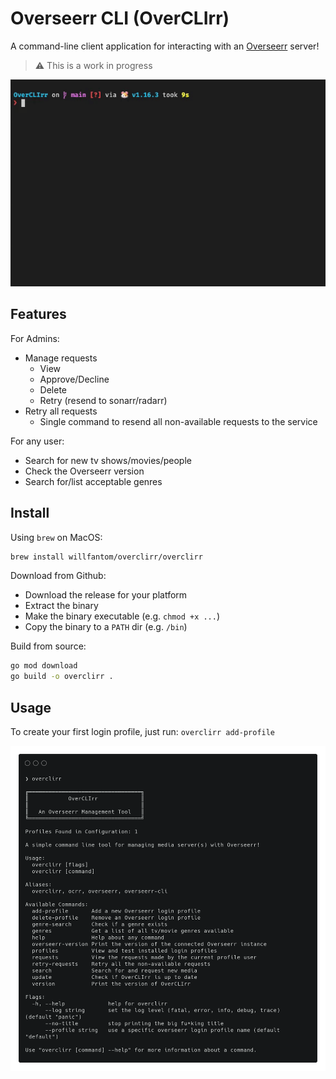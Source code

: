 # Overseerr CLI (OverCLIrr)

A command-line client application for interacting with an [Overseerr](https://overseerr.dev) server!

> ⚠️  This is a work in progress

![example](./example.gif)

## Features

For Admins:
  - Manage requests
    - View
    - Approve/Decline
    - Delete
    - Retry (resend to sonarr/radarr)
  - Retry all requests
    - Single command to resend all non-available requests to the service

For any user:
  - Search for new tv shows/movies/people
  - Check the Overseerr version
  - Search for/list acceptable genres

## Install

Using `brew` on MacOS:

```bash
brew install willfantom/overclirr/overclirr
```

Download from Github:

  - Download the release for your platform
  - Extract the binary
  - Make the binary executable (e.g. `chmod +x ...`)
  - Copy the binary to a `PATH` dir (e.g. `/bin`)

Build from source:

```bash
go mod download
go build -o overclirr .
```

## Usage

To create your first login profile, just run: `overclirr add-profile`

![help](./help.png)
